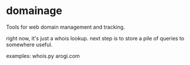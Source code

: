 domainage
=========

Tools for web domain management and tracking.

right now, it's just a whois lookup. next step is to store a pile of queries to somewhere useful.

examples: whois.py arogi.com
